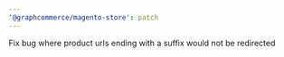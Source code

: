 ```yaml
---
'@graphcommerce/magento-store': patch
---
```


Fix bug where product urls ending with a suffix would not be redirected
